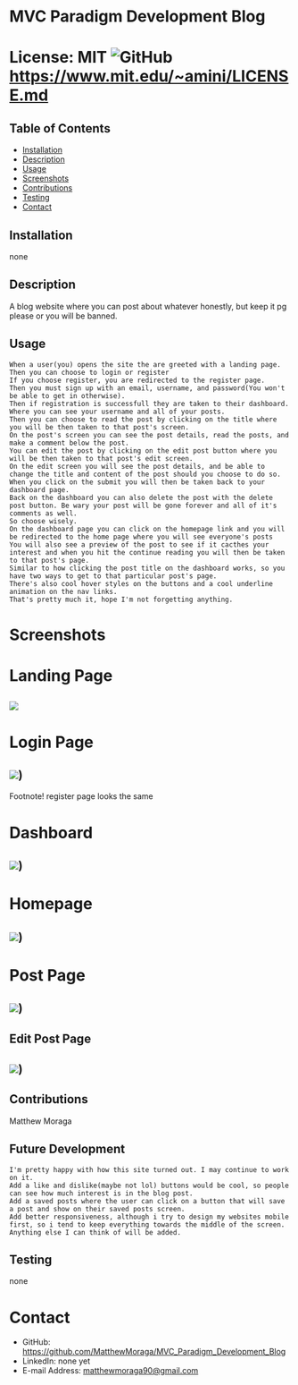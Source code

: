 

# MVC Paradigm Development Blog
# License: MIT ![GitHub](https://img.shields.io/github/license/MatthewMoraga/README_Generator) https://www.mit.edu/~amini/LICENSE.md 

## Table of Contents
* [Installation](#installation)
* [Description](#description)
* [Usage](#usage)
* [Screenshots](#screenshots)
* [Contributions](#contributions)
* [Testing](#testing)
* [Contact](#contact)

## Installation
none

## Description
A blog website where you can post about whatever honestly, but keep it pg please or you will be banned.

## Usage
```
When a user(you) opens the site the are greeted with a landing page.
Then you can choose to login or register
If you choose register, you are redirected to the register page.
Then you must sign up with an email, username, and password(You won't be able to get in otherwise).
Then if registration is successfull they are taken to their dashboard.
Where you can see your username and all of your posts.
Then you can choose to read the post by clicking on the title where you will be then taken to that post's screen.
On the post's screen you can see the post details, read the posts, and make a comment below the post.
You can edit the post by clicking on the edit post button where you will be then taken to that post's edit screen.
On the edit screen you will see the post details, and be able to change the title and content of the post should you choose to do so.
When you click on the submit you will then be taken back to your dashboard page.
Back on the dashboard you can also delete the post with the delete post button. Be wary your post will be gone forever and all of it's comments as well.
So choose wisely.
On the dashboard page you can click on the homepage link and you will be redirected to the home page where you will see everyone's posts
You will also see a preview of the post to see if it cacthes your interest and when you hit the continue reading you will then be taken to that post's page.
Similar to how clicking the post title on the dashboard works, so you have two ways to get to that particular post's page.
There's also cool hover styles on the buttons and a cool underline animation on the nav links.
That's pretty much it, hope I'm not forgetting anything.
```

# Screenshots

# Landing Page
## ![](https://github.com/MatthewMoraga/MVC_Paradigm_Development_Blog/blob/main/assets/blog_website_landing_page.jpg)

# Login Page
## ![](https://github.com/MatthewMoraga/MVC_Paradigm_Development_Blog/blob/main/assets/blog_website_login_page.jpg))
Footnote! register page looks the same

# Dashboard
## ![](https://github.com/MatthewMoraga/MVC_Paradigm_Development_Blog/blob/main/assets/blog_website_dashboard_page.jpg))

# Homepage
## ![](https://github.com/MatthewMoraga/MVC_Paradigm_Development_Blog/blob/main/assets/blog_website_homepage.jpg))

# Post Page
## ![](https://github.com/MatthewMoraga/MVC_Paradigm_Development_Blog/blob/main/assets/blog_website_post_page.jpg))

## Edit Post Page
## ![](https://github.com/MatthewMoraga/MVC_Paradigm_Development_Blog/blob/main/assets/blog_website_edit_page.jpg))

## Contributions
Matthew Moraga

## Future Development
```
I'm pretty happy with how this site turned out. I may continue to work on it.
Add a like and dislike(maybe not lol) buttons would be cool, so people can see how much interest is in the blog post.
Add a saved posts where the user can click on a button that will save a post and show on their saved posts screen.
Add better responsiveness, although i try to design my websites mobile first, so i tend to keep everything towards the middle of the screen.
Anything else I can think of will be added.
```

## Testing
none

# Contact
* GitHub: https://github.com/MatthewMoraga/MVC_Paradigm_Development_Blog
* LinkedIn: none yet
* E-mail Address: matthewmoraga90@gmail.com
